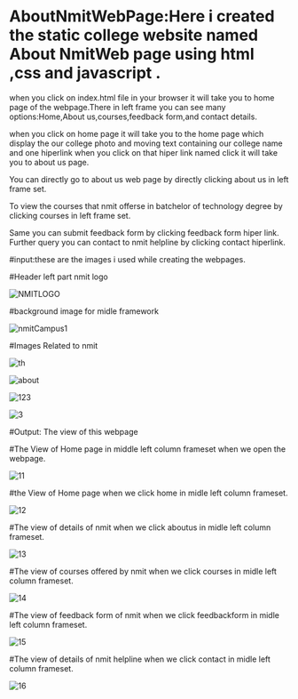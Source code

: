 # AboutNmitWebPage:Here i created the static college website named About NmitWeb page using html ,css and javascript . 
when you click on index.html file in your browser it will take you to home page of the webpage.There in left frame you can see many options:Home,About us,courses,feedback form,and contact details.

when you click on home page it will take you to the home page which display the our college photo and moving text containing our college name and one hiperlink when you click on that hiper link named click it will take you to about us page.

You can directly go to about us web page by directly clicking about us in left frame set.

To view the courses that nmit offerse in batchelor of technology degree by clicking courses in  left frame set.

Same you can submit feedback form by clicking feedback form hiper link.
Further query you can contact to nmit helpline by clicking contact hiperlink.

#input:these are the images i used while  creating the webpages.

#Header left part nmit logo




![NMITLOGO](https://github.com/Bhavanamh/AboutNmitWebPage/assets/109859201/b09ec5ac-b6e3-471f-99b1-affbd0d3b9bb)





#background image for midle framework






![nmitCampus1](https://github.com/Bhavanamh/AboutNmitWebPage/assets/109859201/5293eb82-89d0-4ab6-ace5-1b18d0f5e80f)











#Images Related to nmit 






![th](https://github.com/Bhavanamh/AboutNmitWebPage/assets/109859201/0c37f638-a349-43bd-85e7-a0d982cf0190)


![about](https://github.com/Bhavanamh/AboutNmitWebPage/assets/109859201/4bcf638e-81cf-4eac-8f41-22c0f73b2f71)

![123](https://github.com/Bhavanamh/AboutNmitWebPage/assets/109859201/791c678a-e115-4ac1-a16d-594262f73b8a)


![3](https://github.com/Bhavanamh/AboutNmitWebPage/assets/109859201/a5339770-35e6-4af4-aff2-f3289d57dfa3)







#Output: The view of this webpage


#The View of Home page in middle left column frameset when we open the webpage.



![11](https://github.com/Bhavanamh/AboutNmitWebPage/assets/109859201/9e0775d4-1dd4-46f2-928b-068c2949e24d)




#the View of Home page when we click home in midle left column frameset. 




![12](https://github.com/Bhavanamh/AboutNmitWebPage/assets/109859201/280e90f8-0508-4a27-9431-ac6e59ac19ab)





#The view of details of nmit when we click aboutus in midle left column frameset. 





![13](https://github.com/Bhavanamh/AboutNmitWebPage/assets/109859201/7fa2b074-6960-4e20-a0ed-281c76472fb7)




#The view of courses offered by  nmit when we click courses in midle left column frameset. 




![14](https://github.com/Bhavanamh/AboutNmitWebPage/assets/109859201/956d5d0b-9759-48a5-a815-00492709dc62)




#The view of feedback form  of nmit when we click feedbackform in midle left column frameset. 




![15](https://github.com/Bhavanamh/AboutNmitWebPage/assets/109859201/084e4ea8-5584-44df-ad1f-648d66d7e473)




#The view of details of nmit helpline when we click contact in midle left column frameset. 




![16](https://github.com/Bhavanamh/AboutNmitWebPage/assets/109859201/51974b86-c82b-4da0-ad65-3ead8e8bb91b)




